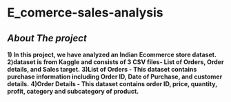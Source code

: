 # E_comerce-sales-analysis
## ***About The project***
**1) In this project, we have analyzed an Indian Ecommerce store dataset.**
**2)dataset is from Kaggle and consists of 3 CSV files- List of Orders, Order details, and Sales target.**
**3)List of Orders - This dataset contains purchase information including Order ID, Date of Purchase, and customer details.**
**4)Order Details - This dataset contains order ID, price, quantity, profit, category and subcategory of product.**

